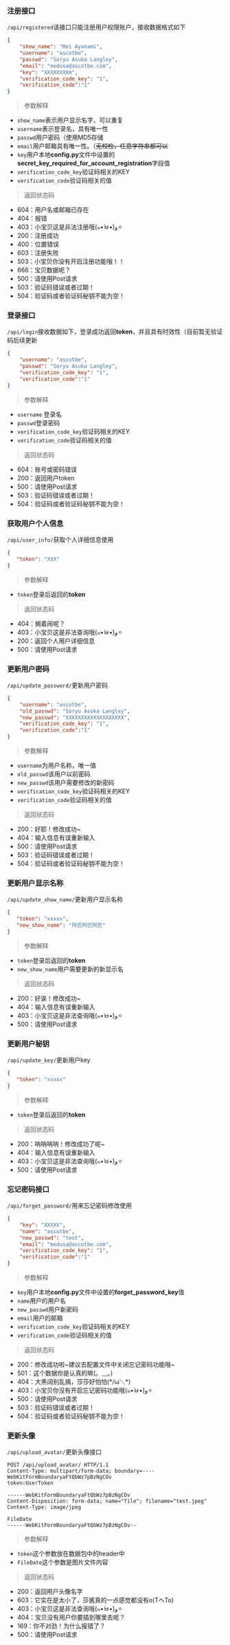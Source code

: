 ### 注册接口

`/api/registered`该接口只能注册用户权限账户，接收数据格式如下

```json
{
	"show_name": "Rei Ayanami",
	"username": "ascotbe",
	"passwd": "Soryu Asuka Langley",
	"email": "medusa@ascotbe.com",
	"key": "XXXXXXXXm",
	"verification_code_key": "1",
	"verification_code":"1"
}
```

> 参数解释

- `show_name`表示用户显示名字，可以重复
- `username`表示登录名，具有唯一性
- `passwd`用户密码（使用MD5存储
- `email`用户邮箱具有唯一性。（~~无校检，任意字符串都可以~~
- `key`用户本地**config.py**文件中设置的**secret_key_required_for_account_registration**字段值
- `verification_code_key`验证码相关的KEY
- `verification_code`验证码相关的值

> 返回状态码

- 604：用户名或邮箱已存在
- 404：报错
- 403：小宝贝这是非法注册哦(๑•̀ㅂ•́)و✧
- 200：注册成功
- 400：位置错误
- 603：注册失败
- 503：小宝贝你没有开启注册功能哦！！
- 666：宝贝数据呢？
- 500：请使用Post请求
- 503：验证码错误或者过期！
- 504：验证码或者验证码秘钥不能为空！



### 登录接口

`/api/login`接收数据如下，登录成功返回**token**，并且具有时效性（目前暂无验证码后续更新

```json
{
	"username": "ascotbe",
	"passwd": "Soryu Asuka Langley",
	"verification_code_key": "1",
	"verification_code":"1"
}
```

> 参数解释

- `username` 登录名
- `passwd`登录密码
- `verification_code_key`验证码相关的KEY
- `verification_code`验证码相关的值

>返回状态码

- 604：账号或密码错误
- 200：返回用户token
- 500：请使用Post请求
- 503：验证码错误或者过期！
- 504：验证码或者验证码秘钥不能为空！

### 获取用户个人信息

`/api/user_info/`获取个人详细信息使用

```json
{
   "token": "XXX"
}
```

> 参数解释

- `token`登录后返回的**token**

> 返回状态码

- 404：搁着闹呢？
- 403：小宝贝这是非法查询哦(๑•̀ㅂ•́)و✧
- 200：返回个人用户详细信息
- 500：请使用Post请求

### 更新用户密码

`/api/update_password/`更新用户密码

```json
{
	"username": "ascotbe",
	"old_passwd": "Soryu Asuka Langley",
	"new_passwd": "XXXXXXXXXXXXXXXXXXX",
	"verification_code_key": "1",
	"verification_code":"1"
}
```

> 参数解释

- `username`为用户名称，唯一值
- `old_passwd`该用户以前密码
- `new_passwd`该用户需要修改的新密码
- `verification_code_key`验证码相关的KEY
- `verification_code`验证码相关的值

> 返回状态码

- 200：好耶！修改成功~
- 404：输入信息有误重新输入
- 500：请使用Post请求
- 503：验证码错误或者过期！
- 504：验证码或者验证码秘钥不能为空！

### 更新用户显示名称

`/api/update_show_name/`更新用户显示名称

```json
{
   "token": "xxxxx",
   "new_show_name": "阿巴阿巴阿巴"
}
```

> 参数解释

- `token`登录后返回的**token**
- `new_show_name`用户需要更新的新显示名

> 返回状态码

- 200：好诶！修改成功~
- 404：输入信息有误重新输入
- 403：小宝贝这是非法查询哦(๑•̀ㅂ•́)و✧
- 500：请使用Post请求

### 更新用户秘钥

`/api/update_key/`更新用户key

```json
{
   "token": "xxxxx"
}
```

> 参数解释

- `token`登录后返回的**token**

> 返回状态码

- 200：呐呐呐呐！修改成功了呢~
- 404：输入信息有误重新输入
- 403：小宝贝这是非法查询哦(๑•̀ㅂ•́)و✧
- 500：请使用Post请求

### 忘记密码接口

`/api/forget_password/`用来忘记密码修改使用

```json
{
	"key": "XXXXX",
	"name": "ascotbe",
	"new_passwd": "test",
	"email": "medusa@ascotbe.com",
	"verification_code_key": "1",
	"verification_code":"1"
}
```

> 参数解释

- `key`用户本地**config.py**文件中设置的**forget_password_key**值
- `name`用户的用户名
- `new_passwd`用户新密码
- `email`用户的邮箱
- `verification_code_key`验证码相关的KEY
- `verification_code`验证码相关的值

> 返回状态码

- 200：修改成功啦~建议去配置文件中关闭忘记密码功能哦~
- 501：这个数据你是认真的嘛(。﹏。)
- 404：大黑阔别乱搞，莎莎好怕怕(\*/ω＼*)
- 403：小宝贝你没有开启忘记密码功能哦(๑•̀ㅂ•́)و✧
- 500：请使用Post请求
- 503：验证码错误或者过期！
- 504：验证码或者验证码秘钥不能为空！

### 更新头像

`/api/upload_avatar/`更新头像接口

```
POST /api/upload_avatar/ HTTP/1.1
Content-Type: multipart/form-data; boundary=----WebKitFormBoundaryaFtQbWz7pBzNgCOv
token:UserToken

------WebKitFormBoundaryaFtQbWz7pBzNgCOv
Content-Disposition: form-data; name="file"; filename="test.jpeg"
Content-Type: image/jpeg

FileDate
------WebKitFormBoundaryaFtQbWz7pBzNgCOv--
```

> 参数解释

- `token`这个参数放在数据包中的header中
- `FileDate`这个参数是图片文件内容

> 返回状态码

- 200：返回用户头像名字
- 603：它实在是太小了，莎酱真的一点感觉都没有o(TヘTo)
- 403：小宝贝这是非法查询哦(๑•̀ㅂ•́)و✧
- 404：宝贝没有用户你要插到哪里去呢？
- 169：你不对劲！为什么报错了？
- 500：请使用Post请求

